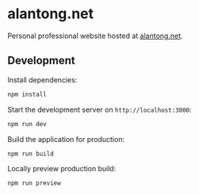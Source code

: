 # alantong.net

Personal professional website hosted at [alantong.net](https://alantong.net).

## Development

Install dependencies:

```bash
npm install
```

Start the development server on `http://localhost:3000`:

```bash
npm run dev
```

Build the application for production:

```bash
npm run build
```

Locally preview production build:

```bash
npm run preview
```